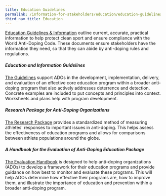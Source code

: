 ```yaml
---
title: Education Guidelines
permalink: /information-for-stakeholders/education/education-guidelines
third_nav_title: Education
---
```

[Education Guidelines & Information](https://www.wada-ama.org/en/what-we-do/education-prevention/education-guidelines) outline current, accurate, practical information to help protect clean sport and ensure compliance with the World Anti-Doping Code. These documents ensure stakeholders have the information they need, so that they can abide by anti-doping rules and regulations.

##### Education and Information Guidelines
[The Guidelines](https://www.wada-ama.org/sites/default/files/resources/files/wada_guidelines_information_education_2016_v3.0_en.pdf) support ADOs in the development, implementation, delivery, and evaluation of an effective core education program within a broader anti-doping program that also actively addresses deterrence and detection. Concrete examples are included to put concepts and principles into context. Worksheets and plans help with program development.

##### Research Package for Anti-Doping Organizations
[The Research Package](https://www.wada-ama.org/sites/default/files/resources/files/wada_social_science_research_package_ado.pdf) provides a standardized method of measuring athletes' responses to important issues in anti-doping. This helps assess the effectiveness of education programs and allows for comparisons between athlete populations around the globe.

##### A Handbook for the Evaluation of Anti-Doping Education Package
[The Evaluation Handbook](https://www.wada-ama.org/sites/default/files/resources/files/houlihan_final_report.pdf) is designed to help anti-doping organizations (ADOs) to develop a framework for their education programs and provide guidance on how best to monitor and evaluate these programs. This will help ADOs determine how effective their programs are, how to improve them, and illustrate the importance of education and prevention within a broader anti-doping program.
